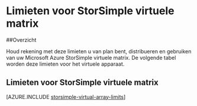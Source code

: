 <properties 
   pageTitle="Virtuele matrix StorSimple limieten | Microsoft Azure"
   description="Beschrijving van systeemlimieten en aanbevolen grootte voor de Microsoft Azure StorSimple virtuele matrixelementen en verbindingen."
   services="storsimple"
   documentationCenter="NA"
   authors="alkohli"
   manager="carmonm"
   editor="" />
<tags 
   ms.service="storsimple"
   ms.devlang="NA"
   ms.topic="article"
   ms.tgt_pltfrm="NA"
   ms.workload="TBD"
   ms.date="10/05/2016"
   ms.author="alkohli" />


# <a name="storsimple-virtual-array-limits"></a>Limieten voor StorSimple virtuele matrix

##<a name="overview"></a>Overzicht

Houd rekening met deze limieten u van plan bent, distribueren en gebruiken van uw Microsoft Azure StorSimple virtuele matrix. De volgende tabel worden deze limieten voor het virtuele apparaat.

## <a name="storsimple-virtual-array-limits"></a>Limieten voor StorSimple virtuele matrix 

[AZURE.INCLUDE [storsimple-virtual-array-limits](../../includes/storsimple-virtual-array-limits.md)]

